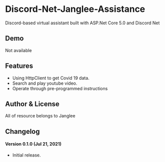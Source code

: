 # Discord-Net-Janglee-Assistance #

Discord-based virtual assistant built with ASP.Net Core 5.0 and Discord Net

## Demo ##
Not available

## Features ##
- Using HttpClient to get Covid 19 data.
- Search and play youtube video.
- Operate through pre-programmed instructions

## Author & License
All of resource belongs to Janglee


## Changelog ##
#### Version 0.1.0 (Jul 21, 2021) ####
- Initial release.
